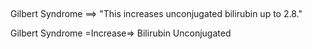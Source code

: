 ##

Gilbert Syndrome ==> "This increases unconjugated bilirubin up to 2.8."

Gilbert Syndrome =Increase=> Bilirubin Unconjugated
